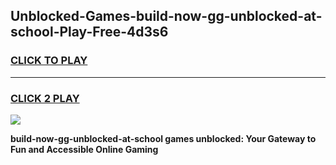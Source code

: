 
## Unblocked-Games-build-now-gg-unblocked-at-school-Play-Free-4d3s6
<h3>
<a href="https://premium76.site?title=build-now-gg-unblocked-at-school&ref=19M">CLICK TO PLAY</a></h3>
<hr>

<h3>
<a href="https://premium76.site?title=build-now-gg-unblocked-at-school&ref=19M">CLICK 2 PLAY</a>
  
</h3>

<a href="https://premium76.site?title=build-now-gg-unblocked-at-school&ref=19M"><img src="https://clearcache.store/games.png"></a>


**build-now-gg-unblocked-at-school games unblocked: Your Gateway to Fun and Accessible Online Gaming**
